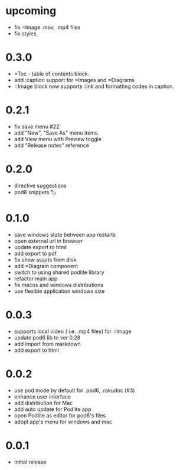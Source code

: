 # upcoming

- fix =Image .mov, .mp4 files
- fix styles
#  0.3.0
- =Toc - table of contents block.
- add :caption support for =Images and =Diagrams
- =Image block now supports :link and formatting codes in caption.
# 0.2.1
- fix save menu #22
- add "New", "Save As" menu items
- add View menu with Preview toggle
- add "Release notes" reference

# 0.2.0
- directive suggestions
- pod6 snippets 🏷
# 0.1.0
- save windows state between app restarts
- open external url in browser
- update export to html
- add export to pdf
- fix show assets from disk
- add =Diagram component
- switch to using shared podlite library
- refactor main app
- fix macos and windows distributions
- use flexible application windows size

# 0.0.3
 - supports local video ( i.e. .mp4 files) for =Image
 - update pod6 lib to ver 0.28
 - add import from markdown
 - add  export to html

# 0.0.2
- use pod mode by default for .pod6, .rakudoc (#3)
- enhance user interface
- add distribution for Mac
- add auto update for Podlite app
- open Podlite as editor for pod6's files
- adopt app's menu for windows and mac

# 0.0.1
- Initial release 